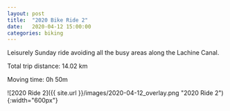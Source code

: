 ```yaml
---
layout: post
title:  "2020 Bike Ride 2"
date:   2020-04-12 15:00:00
categories: biking
---
```


Leisurely Sunday ride avoiding all the busy areas along the Lachine Canal.

Total trip distance: 14.02 km

Moving time: 0h 50m

![2020 Ride 2]({{ site.url }}/images/2020-04-12_overlay.png "2020 Ride 2"){:width="600px"}